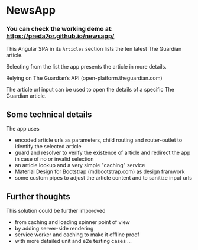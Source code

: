 # NewsApp

### You can check the working demo at: https://preda7or.github.io/newsapp/

This Angular SPA in its `Articles` section lists the ten latest The Guardian article.

Selecting from the list the app presents the article in more details.

Relying on The Guardian’s API (open-platform.theguardian.com)

The article url input can be used to open the details of a specific The Guardian article.

## Some technical details

The app uses 
- encoded article urls as parameters, child routing and router-outlet to identify the selected article
- guard and resolver to verify the existence of article and redirect the app in case of no or invalid selection
- an article lookup and a very simple "caching" service
- Material Design for Bootstrap (mdbootstrap.com) as design framwork
- some custom pipes to adjust the article content and to sanitize input urls 

## Further thoughts

This solution could be further imporoved
- from caching and loading spinner point of view
- by adding server-side rendering
- service worker and caching to make it offline proof
- with more detailed unit and e2e testing cases
...

